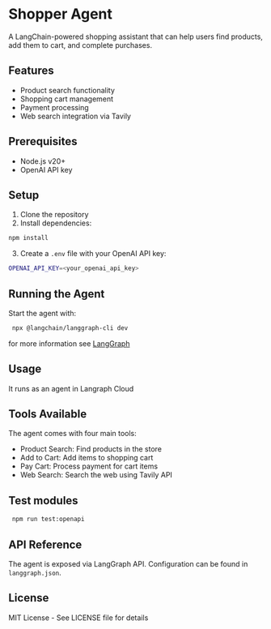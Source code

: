 # Shopper Agent

A LangChain-powered shopping assistant that can help users find products, add them to cart, and complete purchases.

## Features

- Product search functionality
- Shopping cart management
- Payment processing
- Web search integration via Tavily

## Prerequisites

- Node.js v20+
- OpenAI API key

## Setup

1. Clone the repository
2. Install dependencies:

```bash
npm install
```

3. Create a `.env` file with your OpenAI API key:

```bash
OPENAI_API_KEY=<your_openai_api_key>
```

## Running the Agent

Start the agent with:

```bash
 npx @langchain/langgraph-cli dev  
```
for more information see [LangGraph](https://langchain-ai.github.io/langgraph/cloud/reference/cli)

## Usage
It runs as an agent in Langraph Cloud

## Tools Available

The agent comes with four main tools:
- Product Search: Find products in the store
- Add to Cart: Add items to shopping cart
- Pay Cart: Process payment for cart items
- Web Search: Search the web using Tavily API

## Test modules
```bash
 npm run test:openapi
```

## API Reference

The agent is exposed via LangGraph API. Configuration can be found in `langgraph.json`.

## License

MIT License - See LICENSE file for details